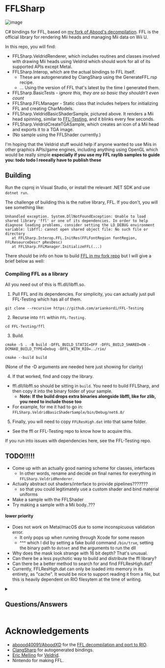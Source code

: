 # FFLSharp

![image](https://github.com/user-attachments/assets/40ea3cb7-ec55-465f-90a1-aa839bc1d299)

C# bindings for FFL, based on [my fork of Abood's decompilation](https://github.com/ariankordi/ffl).
FFL is the official library for rendering Mii heads and managing Mii data on Wii U.

In this repo, you will find:

* FFLSharp.VeldridRenderer, which includes routines and classes involved with drawing Mii heads using Veldrid which should work for all of its supported APIs except Metal.
* FFLSharp.Interop, which are the actual bindings to FFL itself. 
  - These are autogenerated by ClangSharp using the GenerateFFL.rsp recipe.
  - ... Using the version of FFL that's latest by the time I generated them.
* FFLSharp.BasicTests - _ignore this, they are so basic they shouldn't even count_
* FFLSharp.FFLManager - Static class that includes helpers for initializing FFL and creating CharModels.
* FFLSharp.VeldridBasicShaderSample, pictured above. It renders a Mii head spinning, similar to [FFL-Testing](https://github.com/ariankordi/FFL-Testing), and it blinks every few seconds.
* FFLSharp.VeldridCreateTGASample, which creates an icon of a Mii head and exports it to a TGA image.
* (No sample using the FFLShader currently.)

I'm hoping that the Veldrid stuff would help if anyone wanted to use Miis in other graphics APIs/game engines, including anything using OpenGL which would be really simple
**especially if you use my FFL raylib samples to guide you: todo todo I reeeally have to publish these**

## Building

Run the csproj in Visual Studio, or install the relevant .NET SDK and use `dotnet run`.

The challenge of building this is the native library, FFL. If you don't, you will see something like:
```
Unhandled exception. System.DllNotFoundException: Unable to load shared library 'ffl' or one of its dependencies. In order to help diagnose loading problems, consider setting the LD_DEBUG environment variable: libffl: cannot open shared object file: No such file or directory
   at FFLSharp.Interop.FFL.InitRes(FFLFontRegion fontRegion, FFLResourceDesc* pResDesc)
   at FFLSharp.FFLManager.InitializeFFL(...)
```

There should be info on how to build [FFL in my fork repo](https://github.com/ariankordi/ffl) but I will give a brief below as well:

### Compiling FFL as a library

All you need out of this is ffl.dll/libffl.so.

1. Pull FFL and its dependencies. For simplicity, you can actually just pull FFL-Testing which has all of them.

```
git clone --recursive https://github.com/ariankordi/FFL-Testing
```

2. Recurse into `ffl` within `FFL-Testing.`

```
cd FFL-Testing/ffl
```

3. Build.

```
cmake -S . -B build -DFFL_BUILD_STATIC=OFF -DFFL_BUILD_SHARED=ON -DCMAKE_BUILD_TYPE=Debug -DFFL_WITH_RIO=../rio/

cmake --build build
```

(None of the -D arguments are needed here just showing for clarity)

4. If that worked, find and copy the library.
* ffl.dll/libffl.so should be sitting in `build`. You need to build FFLSharp, and then copy it into the binary folder of your sample.
  - **Note: If the build drops extra binaries alongside libffl, like for zlib, you need to include those too**
* For example, for me it had to go in: `FFLSharp.VeldridBasicShaderSample/bin/Debug/net6.0/`

5. Finally, you will need to copy `FFLResHigh.dat` into that same folder.
  - See the ffl or FFL-Testing repo to know how to acquire this.

If you run into issues with dependencies here, see the FFL-Testing repo.


## TODO!!!!!
* Come up with an actually good naming scheme for classes, interfaces
  - In other words, rename and decide on final names for everything in `FFLSharp.VeldridRenderer`.
* Actually abstract out shaders/interface to provide pipelines???????
  - so that you could legitimately use a custom shader and bind material uniforms
* Make a sample with the FFLShader
* Try making a sample with a Mii body..???
#### lower priority
* Does not work on Metal/macOS due to some inconspicuous validation error.
  - It only pops up when running through Xcode for some reason
  - ^^^ which I did by setting a fake build command `/bin/true`, setting the binary path to `dotnet` and the arguments to run the dll
* Why does the mask look strange with 16 bit depth? That's unusual.
* Can there be a less psychotic way to build and distribute the ffl library?
* Can there be a better method to search for and find FFLResHigh.dat?
* Currently, FFLResHigh.dat can only be loaded into memory in its entirety, as "cache". It would be nice to support reading it from a file, but this is heavily dependent on RIO filesytem at the time of writing.

<details>
<summary>

## Questions/Answers
</summary>


### I don’t like C#, why should I care?
Since this has an implementation of using FFL to draw Miis in a non-C/C++ language, and using a Vulkan-like API (Veldrid), it can be a base to open possibilities for bringing FFL to all sorts of places.
### Can I use this in Unity?
Not yet.

It’s totally possible to use everything in this repo to draw Miis in Unity as a managed plugin, and it should work on .NET Standard 2.0 (Unity 2020 and later).
However, I haven’t made such a plugin yet. Nothing stopping you from doing it though!
### Can I use on 😹 Unity Wii U? 😹
Probably not.

The lowest I could get ClangSharp to generate bindings for is C# 7 and .NET Standard 2.0, both of which are far newer than the last major release of Unity Wii U (I think.)

…However, it may be simpler to use FFL in Unity Wii U as a whole since they are both calling to the same GX2 API. Try Abood’s original version of the decomp.
#### On Switch?
Maybe! It’s worth a try. You’d have to get the build for libffl working on the NX target, which is cursed as all hell...
</details>

# Acknowledgements
* [aboood40091/AboodXD](https://github.com/aboood40091) for the [FFL decompilation and port to RIO](https://github.com/aboood40091/ffl/tree/nsmbu-win-port).
* [ClangSharp](https://github.com/dotnet/ClangSharp) for autogenerated bindings.
* [Eric Mellino](https://github.com/mellinoe) for [Veldrid](https://github.com/veldrid/veldrid).
* Nintendo for making FFL.
